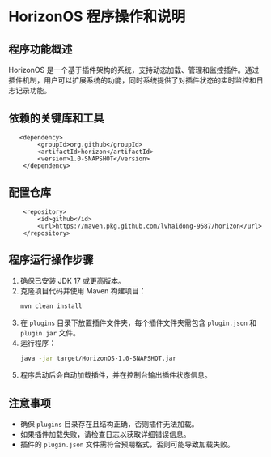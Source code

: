 # HorizonOS 程序操作和说明

## 程序功能概述

HorizonOS 是一个基于插件架构的系统，支持动态加载、管理和监控插件。通过插件机制，用户可以扩展系统的功能，同时系统提供了对插件状态的实时监控和日志记录功能。


## 依赖的关键库和工具
       <dependency>
            <groupId>org.github</groupId>
            <artifactId>horizon</artifactId>
            <version>1.0-SNAPSHOT</version>
        </dependency>

## 配置仓库
 <!-- 配置私有github仓库 -->
        <repository>
            <id>github</id>
            <url>https://maven.pkg.github.com/lvhaidong-9587/horizon</url>
        </repository>
## 程序运行操作步骤

1. 确保已安装 JDK 17 或更高版本。
2. 克隆项目代码并使用 Maven 构建项目：
   ```bash
   mvn clean install
   ```
3. 在 `plugins` 目录下放置插件文件夹，每个插件文件夹需包含 `plugin.json` 和 `plugin.jar` 文件。
4. 运行程序：
   ```bash
   java -jar target/HorizonOS-1.0-SNAPSHOT.jar
   ```
5. 程序启动后会自动加载插件，并在控制台输出插件状态信息。

## 注意事项

- 确保 `plugins` 目录存在且结构正确，否则插件无法加载。
- 如果插件加载失败，请检查日志以获取详细错误信息。
- 插件的 `plugin.json` 文件需符合预期格式，否则可能导致加载失败。
